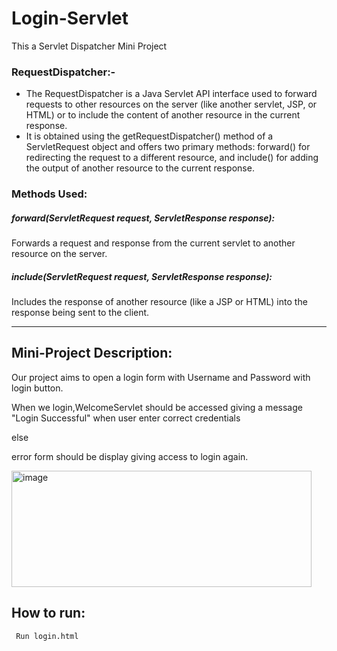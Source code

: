 # Login-Servlet
This a Servlet Dispatcher Mini Project

### RequestDispatcher:-
- The RequestDispatcher is a Java Servlet API interface used to forward requests to other resources on the server (like another servlet, JSP, or HTML) or to include the content of another resource in the current response.
- It is obtained using the getRequestDispatcher() method of a ServletRequest object and offers two primary methods: forward() for redirecting the request to a different resource, and include() for adding the output of another resource to the current response.

### Methods Used:
##### forward(ServletRequest request, ServletResponse response): 
Forwards a request and response from the current servlet to another resource on the server.
##### include(ServletRequest request, ServletResponse response):
Includes the response of another resource (like a JSP or HTML) into the response being sent to the client.

---
## Mini-Project Description:
Our project aims to open a login form with Username and Password with login button.

When we login,WelcomeServlet should be accessed giving a message "Login Successful" when user enter correct credentials 

else

error form should be display giving access to login again.

<img width="480" height="186" alt="image" src="https://github.com/user-attachments/assets/a7a67a39-b33f-40b7-93a9-9a22ae46893e" />

## How to run:

```bash
 Run login.html




